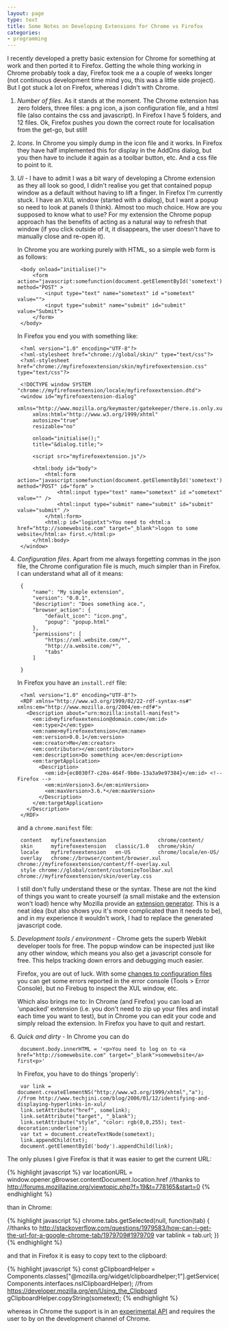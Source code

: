 ```yaml
---
layout: page
type: text
title: Some Notes on Developing Extensions for Chrome vs Firefox 
categories: 
- programming
---
```

I recently developed a pretty basic extension for Chrome for something at work and then ported it to Firefox. Getting the whole thing working in Chrome probably took a day, Firefox took me a a couple of weeks longer (not continuous development time mind you, this was a little side project). But I got stuck a lot on Firefox, whereas I didn't with Chrome.

1. *Number of files*. As it stands at the moment. The Chrome extension has zero folders, three files: a png icon, a json configuration file, and a html file (also contains the css and javascript). In Firefox I have 5 folders, and 12 files. Ok, Firefox pushes you down the correct route for localisation from the get-go, but still!

2. *Icons*. In Chrome you simply dump in the icon file and it works. In Firefox they have half implemented this for display in the AddOns dialog, but you then have to include it again as a toolbar button, etc. And a css file to point to it.

3. *UI* - I have to admit I was a bit wary of developing a Chrome extension as they all look so good, I didn't realise you get that contained popup window as a default without having to lift a finger. In Firefox I'm currently stuck. I have an XUL window (started with a dialog), but I want a popup so need to look at panels (I think). Almost too much choice. How are you supposed to know what to use? For my extension the Chrome popup approach has the benefits of acting as a natural way to refresh that window (if you click outside of it, it disappears, the user doesn't have to manually close and re-open it).

    In Chrome you are working purely with HTML, so a simple web form is as follows:

		<body onload="initialise()">
			<form action="javascript:somefunction(document.getElementById('sometext').value)" method="POST" >
				<input type="text" name="sometext" id ="sometext" value="">
				<input type="submit" name="submit" id="submit" value="Submit">
			</form>
		</body>


    In Firefox you end you with something like: 

		<?xml version="1.0" encoding="UTF-8"?>
		<?xml-stylesheet href="chrome://global/skin/" type="text/css"?>
		<?xml-stylesheet href="chrome://myfirefoxextension/skin/myfirefoxextension.css" type="text/css"?>

		<!DOCTYPE window SYSTEM "chrome://myfirefoxextension/locale/myfirefoxextension.dtd">
		<window id="myfirefoxextension-dialog" 
			xmlns="http://www.mozilla.org/keymaster/gatekeeper/there.is.only.xul"
			xmlns:html="http://www.w3.org/1999/xhtml"
			autosize="true"
			resizable="no"
			
			onload="initialise();"
			title="&dialog.title;">
			
			<script src="myfirefoxextension.js"/>

			<html:body id="body">
				<html:form action="javascript:somefunction(document.getElementById('sometext').value)" method="POST" id="form" >
					<html:input type="text" name="sometext" id ="sometext" value="" />
					<html:input type="submit" name="submit" id="submit" value="submit" />
				</html:form>
				<html:p id="logintxt">You need to <html:a href="http://somewebsite.com" target="_blank">logon to some website</html:a> first.</html:p>
			</html:body>
		</window>


4. *Configuration files*. Apart from me always forgetting commas in the json file, the Chrome configuration file is much, much simpler than in Firefox. I can understand what all of it means:

		{
			"name": "My simple extension",
			"version": "0.0.1",
			"description": "Does something ace.",
			"browser_action": {
				"default_icon": "icon.png",
				"popup": "popup.html"
			},
			"permissions": [
				"https://xml.website.com/*",
				"http://a.website.com/*",
				"tabs"
			]

		}



    In Firefox you have an `install.rdf` file:

		<?xml version="1.0" encoding="UTF-8"?>
		<RDF xmlns="http://www.w3.org/1999/02/22-rdf-syntax-ns#" xmlns:em="http://www.mozilla.org/2004/em-rdf#">
		  <Description about="urn:mozilla:install-manifest">
			<em:id>myfirefoxextension@domain.com</em:id>
			<em:type>2</em:type>
			<em:name>myfirefoxextension</em:name>
			<em:version>0.0.1</em:version>
			<em:creator>Me</em:creator>
			<em:contributor></em:contributor>
			<em:description>Do something ace</em:description>
			<em:targetApplication>
			  <Description>
				<em:id>{ec8030f7-c20a-464f-9b0e-13a3a9e97384}</em:id> <!-- Firefox -->
				<em:minVersion>3.6</em:minVersion>
				<em:maxVersion>3.6.*</em:maxVersion>
			  </Description>
			</em:targetApplication>
		  </Description>
		</RDF>



    and a `chrome.manifest` file:

		content   myfirefoxextension                 chrome/content/
		skin      myfirefoxextension   classic/1.0   chrome/skin/
		locale    myfirefoxextension   en-US         chrome/locale/en-US/
		overlay   chrome://browser/content/browser.xul   chrome://myfirefoxextension/content/ff-overlay.xul
		style chrome://global/content/customizeToolbar.xul chrome://myfirefoxextension/skin/overlay.css



    I still don't fully understand these or the syntax. These are not the kind of things you want to create yourself (a small mistake and the extension won't load) hence why Mozilla provide an [extension generator](https://addons.mozilla.org/en-US/developers/tools/builder). This is a neat idea (but also shows you it's more complicated than it needs to be), and in my experience it wouldn't work, I had to replace the generated javascript code.

5. *Development tools / environment* - Chrome gets the superb Webkit developer tools for free. The popup window can be inspected just like any other window, which means you also get a javascript console for free. This helps tracking down errors and debugging much easier.

    Firefox, you are out of luck. With some [changes to configuration files](http://blog.mozilla.com/addons/2009/01/28/how-to-develop-a-firefox-extension/) you can get some errors reported in the error console (Tools > Error Console), but no Firebug to inspect the XUL window, etc.

    Which also brings me to: In Chrome (and Firefox) you can load an 'unpacked' extension (i.e. you don't need to zip up your files and install each time you want to test), but in Chrome you can edit your code and simply reload the extension. In Firefox you have to quit and restart.

6. *Quick and dirty* - In Chrome you can do 

		document.body.innerHTML = '<p>You need to log on to <a href="http://somewebsite.com" target="_blank">somewebsite</a> first<p>'

    In Firefox, you have to do things 'properly':

		var link = document.createElementNS("http://www.w3.org/1999/xhtml","a"); //from http://www.techjini.com/blog/2006/01/12/identifying-and-displaying-hyperlinks-in-xul/
		link.setAttribute("href", somelink);
		link.setAttribute("target", "_blank");
		link.setAttribute("style", "color: rgb(0,0,255); text-decoration:underline");
		var txt = document.createTextNode(sometext);
		link.appendChild(txt);
		document.getElementById('body').appendChild(link);




The only pluses I give Firefox is that it was easier to get the current URL:

{% highlight javascript %}
var locationURL = window.opener.gBrowser.contentDocument.location.href  //thanks to  http://forums.mozillazine.org/viewtopic.php?f=19&t=778165&start=0 
{% endhighlight %}

than in Chrome:

{% highlight javascript %}
	chrome.tabs.getSelected(null, function(tab) { //thanks to http://stackoverflow.com/questions/1979583/how-can-i-get-the-url-for-a-google-chrome-tab/1979709#1979709
				var tablink = tab.url; })
{% endhighlight %}

and that in Firefox it is easy to copy text to the clipboard:

{% highlight javascript %}
const gClipboardHelper = Components.classes["@mozilla.org/widget/clipboardhelper;1"].getService(Components.interfaces.nsIClipboardHelper);  //from https://developer.mozilla.org/en/Using_the_Clipboard
gClipboardHelper.copyString(sometext); 
{% endhighlight %}

whereas in Chrome the support is in an [experimental API](http://code.google.com/chrome/extensions/experimental.clipboard.html) and requires the user to by on the development channel of Chrome.
